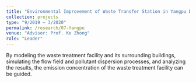 ```yaml
---
title: "Environmental Improvement of Waste Transfer Station in Yangpu District"
collection: projects
type: "9/2019 – 3/2020"
permalink: /research/07-Yangpu
venue: "Advisor: Prof. Ke Zhong"
role: "Leader"
---
```


By modeling the waste treatment facility and its surrounding buildings, simulating the flow field and pollutant dispersion processes, and analyzing the results, the emission concentration of the waste treatment facility can be guided.